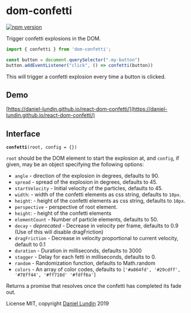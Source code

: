 # dom-confetti

[![npm version](https://badge.fury.io/js/dom-confetti.svg)](https://www.npmjs.com/package/dom-confetti)

Trigger confetti explosions in the DOM.

```js
import { confetti } from 'dom-confetti';

const button = document.querySelector(".my-button")
button.addEventListener("click", () => confetti(button))
```

This will trigger a confetti explosion every time a button is clicked.

## Demo

[https://daniel-lundin.github.io/react-dom-confetti/](https://daniel-lundin.github.io/react-dom-confetti/)

## Interface

**`confetti`**`(root, config = {})`

`root` should be the DOM element to start the explosion at, and
`config`, if given, may be an object specifying the following options:

- `angle` - direction of the explosion in degrees, defaults to 90.
- `spread` - spread of the explosion in degrees, defaults to 45.
- `startVelocity` - Initial velocity of the particles, defaults to 45.
- `width`: - width of the confetti elements as css string, defaults to `10px`.
- `height`: - height of the confetti elements as css string, defaults to `10px`.
- `perspective` - perspective of root element.
- `height`: - height of the confetti elements
- `elementCount` - Number of particle elements, defaults to 50.
- `decay` - *deprecated* - Decrease in velocity per frame, defaults to 0.9 (Use of this will disable dragFriction)
- `dragFriction` - Decrease in velocity proportional to current velocity, default to 0.1
- `duration` - Duration in milliseconds, defaults to 3000
- `stagger` - Delay for each fetti in milliseconds, defaults to 0.
- `random` - Randomization function, defaults to Math.random
- `colors` - An array of color codes, defaults to `['#a864fd', '#29cdff', '#78ff44', '#ff718d' '#fdff6a']`

Returns a promise that resolves once the confetti has completed its fade out.

License MIT, copyright [Daniel Lundin](https://twitter.com/danielundin) 2019
